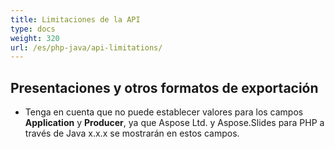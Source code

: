 ```yaml
---
title: Limitaciones de la API
type: docs
weight: 320
url: /es/php-java/api-limitations/
---
```


## **Presentaciones y otros formatos de exportación**
- Tenga en cuenta que no puede establecer valores para los campos **Application** y **Producer**, ya que Aspose Ltd. y Aspose.Slides para PHP a través de Java x.x.x se mostrarán en estos campos.